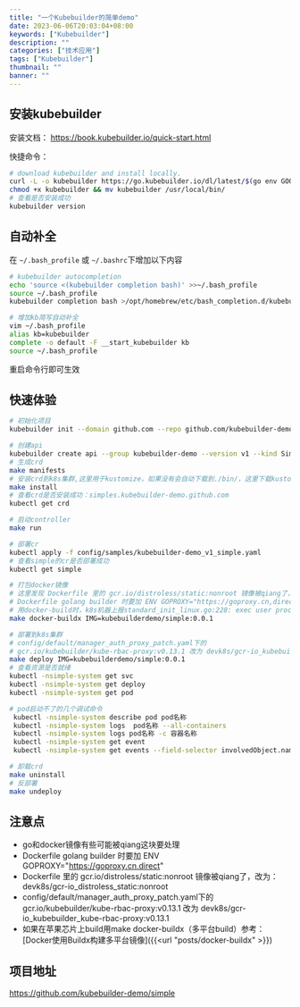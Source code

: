 ```yaml
---
title: "一个Kubebuilder的简单demo"
date: 2023-06-06T20:03:04+08:00
keywords: ["Kubebuilder"]
description: ""
categories: ["技术应用"]
tags: ["Kubebuilder"]
thumbnail: ""
banner: ""
---
```

## 安装kubebuilder
安装文档：
https://book.kubebuilder.io/quick-start.html

快捷命令：
```bash
# download kubebuilder and install locally.
curl -L -o kubebuilder https://go.kubebuilder.io/dl/latest/$(go env GOOS)/$(go env GOARCH)
chmod +x kubebuilder && mv kubebuilder /usr/local/bin/
# 查看是否安装成功
kubebuilder version
```

## 自动补全
在 `~/.bash_profile` 或 `~/.bashrc`下增加以下内容
```bash
# kubebuilder autocompletion
echo 'source <(kubebuilder completion bash)' >>~/.bash_profile
source ~/.bash_profile
kubebuilder completion bash >/opt/homebrew/etc/bash_completion.d/kubebuilder

# 增加kb简写自动补全
vim ~/.bash_profile
alias kb=kubebuilder
complete -o default -F __start_kubebuilder kb
source ~/.bash_profile
```
重启命令行即可生效
## 快速体验
```bash
# 初始化项目
kubebuilder init --domain github.com --repo github.com/kubebuilder-demo/simple

# 创建api
kubebuilder create api --group kubebuilder-demo --version v1 --kind Simple
# 生成crd
make manifests
# 安装crd到k8s集群,这里用于kustomize，如果没有会自动下载到./bin/，这里下载kustomize可能被qiang自己想办法
make install
# 查看crd是否安装成功：simples.kubebuilder-demo.github.com
kubectl get crd

# 启动controller
make run

# 部署cr
kubectl apply -f config/samples/kubebuilder-demo_v1_simple.yaml
# 查看simple的cr是否部署成功
kubectl get simple

# 打包docker镜像
# 这里发现 Dockerfile 里的 gcr.io/distroless/static:nonroot 镜像被qiang了，改为：devk8s/gcr-io_distroless_static:nonroot
# Dockerfile golang builder 时要加 ENV GOPROXY="https://goproxy.cn,direct" 
# 用docker-build时，k8s机器上报standard_init_linux.go:228: exec user process caused: exec format error，平台不兼容导致所以用docker-buildx
make docker-buildx IMG=kubebuilderdemo/simple:0.0.1

# 部署到k8s集群
# config/default/manager_auth_proxy_patch.yaml下的 
# gcr.io/kubebuilder/kube-rbac-proxy:v0.13.1 改为 devk8s/gcr-io_kubebuilder_kube-rbac-proxy:v0.13.1
make deploy IMG=kubebuilderdemo/simple:0.0.1
# 查看资源是否就绪
kubectl -nsimple-system get svc
kubectl -nsimple-system get deploy
kubectl -nsimple-system get pod

# pod启动不了的几个调试命令
 kubectl -nsimple-system describe pod pod名称
 kubectl -nsimple-system logs  pod名称 --all-containers
 kubectl -nsimple-system logs pod名称 -c 容器名称
 kubectl -nsimple-system get event
 kubectl -nsimple-system get events --field-selector involvedObject.name=pod名称

# 卸载crd
make uninstall
# 反部署
make undeploy
```

## 注意点
- go和docker镜像有些可能被qiang这块要处理
- Dockerfile golang builder 时要加 ENV GOPROXY="https://goproxy.cn,direct"
- Dockerfile 里的 gcr.io/distroless/static:nonroot 镜像被qiang了，改为：devk8s/gcr-io_distroless_static:nonroot
- config/default/manager_auth_proxy_patch.yaml下的 gcr.io/kubebuilder/kube-rbac-proxy:v0.13.1 改为 devk8s/gcr-io_kubebuilder_kube-rbac-proxy:v0.13.1
- 如果在苹果芯片上build用make docker-buildx（多平台build）参考：[Docker使用Buildx构建多平台镜像]({{<url "posts/docker-buildx" >}})

## 项目地址
https://github.com/kubebuilder-demo/simple